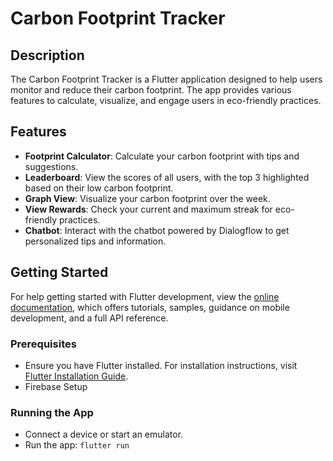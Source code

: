 # Carbon Footprint Tracker


## Description

The Carbon Footprint Tracker is a Flutter application designed to help users monitor and reduce their carbon footprint. The app provides various features to calculate, visualize, and engage users in eco-friendly practices.

## Features

- **Footprint Calculator**: Calculate your carbon footprint with tips and suggestions.
- **Leaderboard**: View the scores of all users, with the top 3 highlighted based on their low carbon footprint.
- **Graph View**: Visualize your carbon footprint over the week.
- **View Rewards**: Check your current and maximum streak for eco-friendly practices.
- **Chatbot**: Interact with the chatbot powered by Dialogflow to get personalized tips and information.

## Getting Started

For help getting started with Flutter development, view the
[online documentation](https://docs.flutter.dev/), which offers tutorials,
samples, guidance on mobile development, and a full API reference.


### Prerequisites

- Ensure you have Flutter installed. For installation instructions, visit [Flutter Installation Guide](https://flutter.dev/docs/get-started/install).
- Firebase Setup

### Running the App

- Connect a device or start an emulator.
- Run the app: `flutter run`
  
